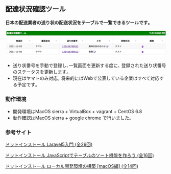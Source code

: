 ## 配達状況確認ツール

**日本の配送業者の送り状の配送状況をテーブルで一覧できるツールです｡**

![screenshot](screenshot.png "screenshot")

+ 送り状番号を手動で登録し､一覧画面を更新する度に､
登録された送り状番号のステータスを更新します｡
+ 現在はヤマトのみ対応｡
将来的にはWebで公表している企業はすべて対応する予定です｡

### 動作環境
+ 開発環境はMacOS sierra + VirtualBox + vagrant + CentOS 6.8
+ 動作確認はMacOS sierra +  google chrome で行いました｡

### 参考サイト
[ドットインストール Laravel5入門 (全29回)](http://dotinstall.com/lessons/basic_laravel)

[ドットインストール JavaScriptでテーブルのソート機能を作ろう (全16回)](http://dotinstall.com/lessons/tablesort_js)

[ドットインストール ローカル開発環境の構築 [macOS編] (全14回)](http://dotinstall.com/lessons/basic_localdev_mac_v2)
